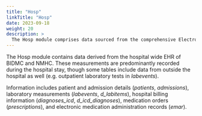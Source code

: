 ```yaml
---
title: "Hosp"
linkTitle: "Hosp"
date: 2023-09-18
weight: 20
description: >
  The Hosp module comprises data sourced from the comprehensive Electronic Health Record (EHR) systems of both BIDMC and NMHC hospitals. Information covered includes patient and admission information, laboratory measurements, billed diagnoses, medication orders, and electronic medication administration records.
---
```


The Hosp module contains data derived from the hospital wide EHR of BIDMC and NMHC. These measurements are predominantly recorded during the hospital stay, though some tables include data from outside the hospital as well (e.g. outpatient laboratory tests in *labevents*). 

Information includes patient and admission details (*patients*, *admissions*), laboratory measurements (*labevents*, *d_labitems*), hospital billing information (*diagnoses_icd*, *d_icd_diagnoses*), medication orders (*prescriptions*), and electronic medication administration records (*emar*).


